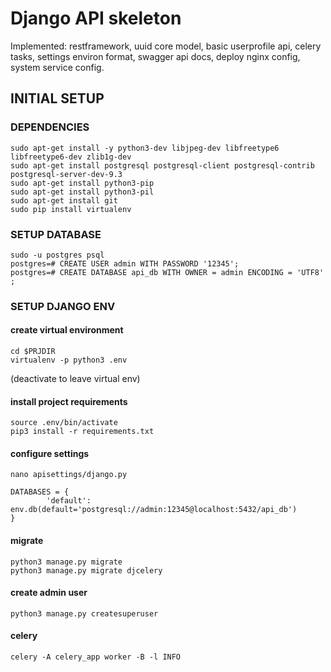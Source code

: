 # Django API skeleton

Implemented: restframework, uuid core model, basic userprofile api, celery tasks, settings environ format, swagger api docs,  deploy nginx config, system service config.

## INITIAL SETUP

### DEPENDENCIES
    sudo apt-get install -y python3-dev libjpeg-dev libfreetype6 libfreetype6-dev zlib1g-dev
    sudo apt-get install postgresql postgresql-client postgresql-contrib postgresql-server-dev-9.3
    sudo apt-get install python3-pip
    sudo apt-get install python3-pil
    sudo apt-get install git
    sudo pip install virtualenv

### SETUP DATABASE

    sudo -u postgres psql
    postgres=# CREATE USER admin WITH PASSWORD '12345';
    postgres=# CREATE DATABASE api_db WITH OWNER = admin ENCODING = 'UTF8' ;


### SETUP DJANGO ENV
#### create virtual environment
    cd $PRJDIR
    virtualenv -p python3 .env 
(deactivate to leave virtual env)

#### install project requirements
    source .env/bin/activate
    pip3 install -r requirements.txt

#### configure settings
    nano apisettings/django.py
    
    DATABASES = {
            'default': env.db(default='postgresql://admin:12345@localhost:5432/api_db')
    }

    
#### migrate
    python3 manage.py migrate
    python3 manage.py migrate djcelery    
    

#### create admin user
    python3 manage.py createsuperuser


#### celery
    celery -A celery_app worker -B -l INFO

